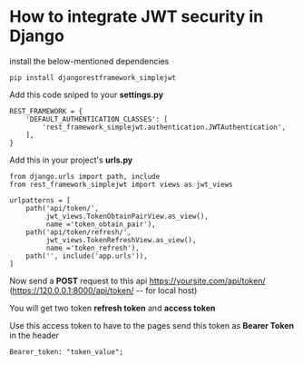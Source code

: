 # How to integrate JWT security in Django

install the below-mentioned dependencies

    pip install djangorestframework_simplejwt


Add this code sniped to your __settings.py__

    REST_FRAMEWORK = { 
        'DEFAULT_AUTHENTICATION_CLASSES': [ 
            'rest_framework_simplejwt.authentication.JWTAuthentication', 
        ], 
    }


Add this in your project's __urls.py__

    from django.urls import path, include 
    from rest_framework_simplejwt import views as jwt_views 
      
    urlpatterns = [ 
        path('api/token/', 
             jwt_views.TokenObtainPairView.as_view(), 
             name ='token_obtain_pair'), 
        path('api/token/refresh/', 
             jwt_views.TokenRefreshView.as_view(), 
             name ='token_refresh'), 
        path('', include('app.urls')), 
    ] 

Now send a __POST__ request to this api https://yoursite.com/api/token/ (https://120.0.0.1:8000/api/token/ -- for local host)

You will get two token __refresh token__ and __access token__

Use this access token to have to the pages send this token as __Bearer Token__ in the header

    Bearer_token: "token_value";
